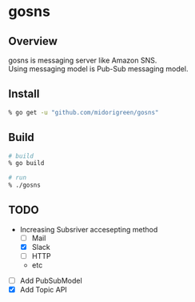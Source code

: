 # gosns

## Overview
gosns is messaging server like Amazon SNS.  
Using messaging model is Pub-Sub messaging model.

## Install
```sh
% go get -u "github.com/midorigreen/gosns"
```

## Build
```sh
# build
% go build

# run
% ./gosns
```

## TODO
- Increasing Subsriver accesepting method
  - [ ] Mail
  - [x] Slack
  - [ ] HTTP
  - etc
- [ ] Add PubSubModel
- [x] Add Topic API
